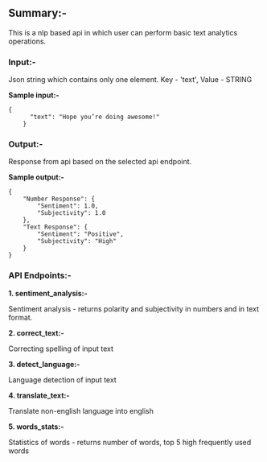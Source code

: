 ## Summary:- 
This is a nlp based api in which user can perform basic text analytics operations. 

### Input:-
Json string which contains only one element. 
Key - 'text', Value - STRING

<b>Sample input:- </b>


```
{
      "text": "Hope you’re doing awesome!"
    }
```


### Output:-
Response from api based on the selected api endpoint.

<b>Sample output:- </b>

```
{
    "Number Response": {
        "Sentiment": 1.0,
        "Subjectivity": 1.0
    },
    "Text Response": {
        "Sentiment": "Positive",
        "Subjectivity": "High"
    }
}
```


### API Endpoints:-

<b>1. sentiment_analysis:-</b>

Sentiment analysis - returns polarity and subjectivity in numbers and in text format.

<b>2. correct_text:-</b>

Correcting spelling of input text

<b>3. detect_language:-</b>

Language detection of input text

<b>4. translate_text:-</b>

Translate non-english language into english

<b>5. words_stats:-</b>

Statistics of words - returns number of words, top 5 high frequently used words
